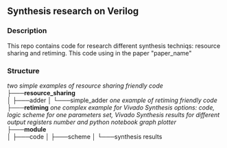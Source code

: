 ## Synthesis research on Verilog

### Description

This repo contains code for research different synthesis techniqs: resource sharing and retiming. This code using in the paper "paper_name" <link>


### Structure
*two simple examples of resource sharing friendly code*
├───**resource_sharing**                
│   ├───adder
│   └───simple_adder
    *one example of retiming friendly code*
├───**retiming**
 *one complex example for Vivado Synthesis options: code, logic scheme for one parameters set, Vivado Synthesis results for different output registers number and python notebook graph plotter*      
├───**module**     
│       ├───code
│       ├───scheme
│       └───synthesis results
